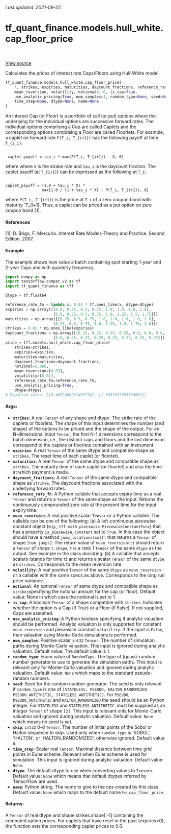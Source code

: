 <!--
This file is generated by a tool. Do not edit directly.
For open-source contributions the docs will be updated automatically.
-->

*Last updated: 2021-09-22.*

<div itemscope itemtype="http://developers.google.com/ReferenceObject">
<meta itemprop="name" content="tf_quant_finance.models.hull_white.cap_floor_price" />
<meta itemprop="path" content="Stable" />
</div>

# tf_quant_finance.models.hull_white.cap_floor_price

<!-- Insert buttons and diff -->

<table class="tfo-notebook-buttons tfo-api" align="left">
</table>

<a target="_blank" href="https://github.com/google/tf-quant-finance/blob/master/tf_quant_finance/models/hull_white/cap_floor.py">View source</a>



Calculates the prices of interest rate Caps/Floors using Hull-White model.

```python
tf_quant_finance.models.hull_white.cap_floor_price(
    *, strikes, expiries, maturities, daycount_fractions, reference_rate_fn,
    mean_reversion, volatility, notional=1.0, is_cap=True,
    use_analytic_pricing=True, num_samples=1, random_type=None, seed=None, skip=0,
    time_step=None, dtype=None, name=None
)
```



<!-- Placeholder for "Used in" -->

An interest Cap (or Floor) is a portfolio of call (or put) options where the
underlying for the individual options are successive forward rates. The
individual options comprising a Cap are called Caplets and the corresponding
options comprising a Floor are called Floorlets. For example, a
caplet on forward rate `F(T_i, T_{i+1})` has the following payoff at time
`T_{i_1}`:

```None

 caplet payoff = tau_i * max[F(T_i, T_{i+1}) - X, 0]

```
where where `X` is the strake rate and `tau_i` is the daycount fraction. The
caplet payoff (at `T_{i+1}`) can be expressed as the following at `T_i`:

```None

caplet_payoff = (1.0 + tau_i * X) *
                max[1.0 / (1 + tau_i * X) - P(T_i, T_{t+1}), 0]

```

where `P(T_i, T_{i+1})` is the price at `T_i` of a zero coupon bond with
maturity `T_{i+1}. Thus, a caplet can be priced as a put option on zero
coupon bond [1].

#### References
  [1]: D. Brigo, F. Mercurio. Interest Rate Models-Theory and Practice.
  Second Edition. 2007.

#### Example
The example shows how value a batch containing spot starting 1-year and
2-year Caps and with quarterly frequency.

````python
import numpy as np
import tensorflow.compat.v2 as tf
import tf_quant_finance as tff

dtype = tf.float64

reference_rate_fn = lambda x: 0.01 * tf.ones_like(x, dtype=dtype)
expiries = np.array([[0.0, 0.25, 0.5, 0.75, 1.0, 1.0, 1.0, 1.0],
                     [0.0, 0.25, 0.5, 0.75, 1.0, 1.25, 1.5, 1.75]])
maturities = np.array([[0.25, 0.5, 0.75, 1.0, 1.0, 1.0, 1.0, 1.0],
                     [0.25, 0.5, 0.75, 1.0, 1.25, 1.5, 1.75, 2.0]])
strikes = 0.01 * np.ones_like(expiries)
daycount_fractions = np.array([[0.25, 0.25, 0.25, 0.25, 0.0, 0.0, 0.0, 0.0],
                     [0.0, 0.25, 0.25, 0.25, 0.25, 0.25, 0.25, 0.25]])
price = tff.models.hull_white.cap_floor_price(
    strikes=strikes,
    expiries=expiries,
    maturities=maturities,
    daycount_fractions=daycount_fractions,
    notional=1.0e6,
    mean_reversion=[0.03],
    volatility=[0.02],
    reference_rate_fn=reference_rate_fn,
    use_analytic_pricing=True,
    dtype=dtype)
# Expected value: [[0.4072088281493774], [1.3031872853339002]]
````

#### Args:


* <b>`strikes`</b>: A real `Tensor` of any shape and dtype. The strike rate of the
  caplets or floorlets. The shape of this input determines the number
  (and shape) of the options to be priced and the shape of the output. For
  an N-dimensional input `Tensor`, the first N-1 dimensions correspond to
  the batch dimension, i.e., the distinct caps and floors and the last
  dimension correspond to the caplets or floorlets contained with an
  instrument.
* <b>`expiries`</b>: A real `Tensor` of the same dtype and compatible shape as
  `strikes`.  The reset time of each caplet (or floorlet).
* <b>`maturities`</b>: A real `Tensor` of the same dtype and compatible shape as
  `strikes`.  The maturity time of each caplet (or floorlet) and also the
  time at which payment is made.
* <b>`daycount_fractions`</b>: A real `Tensor` of the same dtype and compatible shape
  as `strikes`. The daycount fractions associated with the underlying
  forward rates.
* <b>`reference_rate_fn`</b>: A Python callable that accepts expiry time as a real
  `Tensor` and returns a `Tensor` of the same shape as the input. Returns
  the continuously compounded zero rate at the present time for the input
  expiry time.
* <b>`mean_reversion`</b>: A real positive scalar `Tensor` or a Python callable. The
  callable can be one of the following:
  (a) A left-continuous piecewise constant object (e.g.,
  `tff.math.piecewise.PiecewiseConstantFunc`) that has a property
  `is_piecewise_constant` set to `True`. In this case the object should
  have a method `jump_locations(self)` that returns a `Tensor` of shape
  `[num_jumps]`. The return value of `mean_reversion(t)` should return a
  `Tensor` of shape `t.shape`, `t` is a rank 1 `Tensor` of the same `dtype`
  as the output. See example in the class docstring.
  (b) A callable that accepts scalars (stands for time `t`) and returns a
  scalar `Tensor` of the same `dtype` as `strikes`.
  Corresponds to the mean reversion rate.
* <b>`volatility`</b>: A real positive `Tensor` of the same `dtype` as
  `mean_reversion` or a callable with the same specs as above.
  Corresponds to the long run price variance.
* <b>`notional`</b>: An optional `Tensor` of same dtype and compatible shape as
  `strikes`specifying the notional amount for the cap (or floor).
   Default value: None in which case the notional is set to 1.
* <b>`is_cap`</b>: A boolean `Tensor` of a shape compatible with `strikes`. Indicates
  whether the option is a Cap (if True) or a Floor (if False). If not
  supplied, Caps are assumed.
* <b>`use_analytic_pricing`</b>: A Python boolean specifying if analytic valuation
  should be performed. Analytic valuation is only supported for constant
  `mean_reversion` and piecewise constant `volatility`. If the input is
  `False`, then valuation using Monte-Carlo simulations is performed.
* <b>`num_samples`</b>: Positive scalar `int32` `Tensor`. The number of simulation
  paths during Monte-Carlo valuation. This input is ignored during analytic
  valuation.
  Default value: The default value is 1.
* <b>`random_type`</b>: Enum value of `RandomType`. The type of (quasi)-random
  number generator to use to generate the simulation paths. This input is
  relevant only for Monte-Carlo valuation and ignored during analytic
  valuation.
  Default value: `None` which maps to the standard pseudo-random numbers.
* <b>`seed`</b>: Seed for the random number generator. The seed is only relevant if
  `random_type` is one of
  `[STATELESS, PSEUDO, HALTON_RANDOMIZED, PSEUDO_ANTITHETIC,
    STATELESS_ANTITHETIC]`. For `PSEUDO`, `PSEUDO_ANTITHETIC` and
  `HALTON_RANDOMIZED` the seed should be an Python integer. For
  `STATELESS` and  `STATELESS_ANTITHETIC `must be supplied as an integer
  `Tensor` of shape `[2]`. This input is relevant only for Monte-Carlo
  valuation and ignored during analytic valuation.
  Default value: `None` which means no seed is set.
* <b>`skip`</b>: `int32` 0-d `Tensor`. The number of initial points of the Sobol or
  Halton sequence to skip. Used only when `random_type` is 'SOBOL',
  'HALTON', or 'HALTON_RANDOMIZED', otherwise ignored.
  Default value: `0`.
* <b>`time_step`</b>: Scalar real `Tensor`. Maximal distance between time grid points
  in Euler scheme. Relevant when Euler scheme is used for simulation. This
  input is ignored during analytic valuation.
  Default value: `None`.
* <b>`dtype`</b>: The default dtype to use when converting values to `Tensor`s.
  Default value: `None` which means that default dtypes inferred by
  TensorFlow are used.
* <b>`name`</b>: Python string. The name to give to the ops created by this class.
  Default value: `None` which maps to the default name
  `hw_cap_floor_price`.


#### Returns:

A `Tensor` of real dtype and shape  strikes.shape[:-1] containing
the computed option prices. For caplets that have reset in the past
(expiries<0), the function sets the corresponding caplet prices to 0.0.
